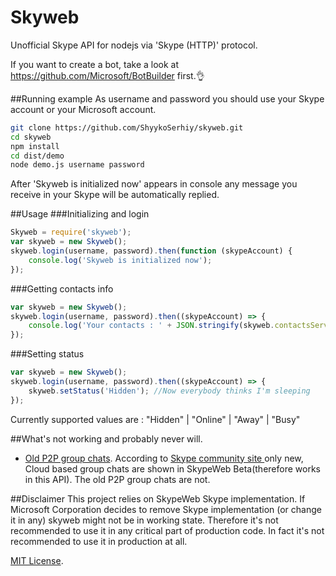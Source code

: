 # Skyweb
Unofficial Skype API for nodejs via 'Skype (HTTP)' protocol. 

If you want to create a bot, take a look at https://github.com/Microsoft/BotBuilder first.👌  

##Running example
As username and password you should use your Skype account or your Microsoft account.
```sh
git clone https://github.com/ShyykoSerhiy/skyweb.git
cd skyweb
npm install
cd dist/demo
node demo.js username password
```
After 'Skyweb is initialized now' appears in console any message you receive in your Skype will be automatically replied.

##Usage
###Initializing and login
```js
Skyweb = require('skyweb');
var skyweb = new Skyweb();
skyweb.login(username, password).then(function (skypeAccount) {
    console.log('Skyweb is initialized now');
});
```

###Getting contacts info
```js
var skyweb = new Skyweb();
skyweb.login(username, password).then((skypeAccount) => {    
    console.log('Your contacts : ' + JSON.stringify(skyweb.contactsService.contacts, null, 2));
});
```

###Setting status
```js
var skyweb = new Skyweb();
skyweb.login(username, password).then((skypeAccount) => {
    skyweb.setStatus('Hidden'); //Now everybody thinks I'm sleeping
});
```
Currently supported values are : "Hidden" | "Online" | "Away" | "Busy"

##What's not working and probably never will.
* [Old P2P group chats](https://github.com/ShyykoSerhiy/skyweb/issues/6). According to  [Skype community site ](http://community.skype.com/t5/Skype-for-Web-Beta/Group-chats-missing-on-skype-web/td-p/3884218) only new, Cloud based group chats are shown in SkypeWeb Beta(therefore works in this API). The old P2P group chats are not.  

##Disclaimer 
This project relies on SkypeWeb Skype implementation. If Microsoft Corporation decides to remove Skype
implementation (or change it in any) skyweb might not be in working state. Therefore it's not recommended to use it 
in any critical part of production code. In fact it's not recommended to use it in production at all.

[MIT License](https://github.com/ShyykoSerhiy/skyweb/blob/master/LICENSE.md).

